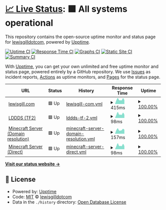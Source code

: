# [📈 Live Status](https://lewisgilldotcom.github.io/uptime-tracker): <!--live status--> **🟩 All systems operational**

This repository contains the open-source uptime monitor and status page for [lewisgilldotcom](lewisgill.com), powered by [Upptime](https://github.com/upptime/upptime).

[![Uptime CI](https://github.com/lewisgilldotcom/uptime-tracker/workflows/Uptime%20CI/badge.svg)](https://github.com/lewisgilldotcom/uptime-tracker/actions?query=workflow%3A%22Uptime+CI%22)
[![Response Time CI](https://github.com/lewisgilldotcom/uptime-tracker/workflows/Response%20Time%20CI/badge.svg)](https://github.com/lewisgilldotcom/uptime-tracker/actions?query=workflow%3A%22Response+Time+CI%22)
[![Graphs CI](https://github.com/lewisgilldotcom/uptime-tracker/workflows/Graphs%20CI/badge.svg)](https://github.com/lewisgilldotcom/uptime-tracker/actions?query=workflow%3A%22Graphs+CI%22)
[![Static Site CI](https://github.com/lewisgilldotcom/uptime-tracker/workflows/Static%20Site%20CI/badge.svg)](https://github.com/lewisgilldotcom/uptime-tracker/actions?query=workflow%3A%22Static+Site+CI%22)
[![Summary CI](https://github.com/lewisgilldotcom/uptime-tracker/workflows/Summary%20CI/badge.svg)](https://github.com/lewisgilldotcom/uptime-tracker/actions?query=workflow%3A%22Summary+CI%22)

With [Upptime](https://upptime.js.org), you can get your own unlimited and free uptime monitor and status page, powered entirely by a GitHub repository. We use [Issues](https://github.com/lewisgilldotcom/uptime-tracker/issues) as incident reports, [Actions](https://github.com/lewisgilldotcom/uptime-tracker/actions) as uptime monitors, and [Pages](https://lewisgilldotcom.github.io/uptime-tracker) for the status page.

<!--start: status pages-->
<!-- This summary is generated by Upptime (https://github.com/upptime/upptime) -->
<!-- Do not edit this manually, your changes will be overwritten -->
<!-- prettier-ignore -->
| URL | Status | History | Response Time | Uptime |
| --- | ------ | ------- | ------------- | ------ |
| <img alt="" src="https://icons.duckduckgo.com/ip3/lewisgill.com.ico" height="13"> [lewisgill.com](https://lewisgill.com) | 🟩 Up | [lewisgill-com.yml](https://github.com/lewisgilldotcom/uptime-tracker/commits/HEAD/history/lewisgill-com.yml) | <details><summary><img alt="Response time graph" src="./graphs/lewisgill-com/response-time-week.png" height="20"> 415ms</summary><br><a href="https://status.lewisgill.com/history/lewisgill-com"><img alt="Response time 682" src="https://img.shields.io/endpoint?url=https%3A%2F%2Fraw.githubusercontent.com%2Flewisgilldotcom%2Fuptime-tracker%2FHEAD%2Fapi%2Flewisgill-com%2Fresponse-time.json"></a><br><a href="https://status.lewisgill.com/history/lewisgill-com"><img alt="24-hour response time 363" src="https://img.shields.io/endpoint?url=https%3A%2F%2Fraw.githubusercontent.com%2Flewisgilldotcom%2Fuptime-tracker%2FHEAD%2Fapi%2Flewisgill-com%2Fresponse-time-day.json"></a><br><a href="https://status.lewisgill.com/history/lewisgill-com"><img alt="7-day response time 415" src="https://img.shields.io/endpoint?url=https%3A%2F%2Fraw.githubusercontent.com%2Flewisgilldotcom%2Fuptime-tracker%2FHEAD%2Fapi%2Flewisgill-com%2Fresponse-time-week.json"></a><br><a href="https://status.lewisgill.com/history/lewisgill-com"><img alt="30-day response time 457" src="https://img.shields.io/endpoint?url=https%3A%2F%2Fraw.githubusercontent.com%2Flewisgilldotcom%2Fuptime-tracker%2FHEAD%2Fapi%2Flewisgill-com%2Fresponse-time-month.json"></a><br><a href="https://status.lewisgill.com/history/lewisgill-com"><img alt="1-year response time 682" src="https://img.shields.io/endpoint?url=https%3A%2F%2Fraw.githubusercontent.com%2Flewisgilldotcom%2Fuptime-tracker%2FHEAD%2Fapi%2Flewisgill-com%2Fresponse-time-year.json"></a></details> | <details><summary><a href="https://status.lewisgill.com/history/lewisgill-com">100.00%</a></summary><a href="https://status.lewisgill.com/history/lewisgill-com"><img alt="All-time uptime 99.59%" src="https://img.shields.io/endpoint?url=https%3A%2F%2Fraw.githubusercontent.com%2Flewisgilldotcom%2Fuptime-tracker%2FHEAD%2Fapi%2Flewisgill-com%2Fuptime.json"></a><br><a href="https://status.lewisgill.com/history/lewisgill-com"><img alt="24-hour uptime 100.00%" src="https://img.shields.io/endpoint?url=https%3A%2F%2Fraw.githubusercontent.com%2Flewisgilldotcom%2Fuptime-tracker%2FHEAD%2Fapi%2Flewisgill-com%2Fuptime-day.json"></a><br><a href="https://status.lewisgill.com/history/lewisgill-com"><img alt="7-day uptime 100.00%" src="https://img.shields.io/endpoint?url=https%3A%2F%2Fraw.githubusercontent.com%2Flewisgilldotcom%2Fuptime-tracker%2FHEAD%2Fapi%2Flewisgill-com%2Fuptime-week.json"></a><br><a href="https://status.lewisgill.com/history/lewisgill-com"><img alt="30-day uptime 100.00%" src="https://img.shields.io/endpoint?url=https%3A%2F%2Fraw.githubusercontent.com%2Flewisgilldotcom%2Fuptime-tracker%2FHEAD%2Fapi%2Flewisgill-com%2Fuptime-month.json"></a><br><a href="https://status.lewisgill.com/history/lewisgill-com"><img alt="1-year uptime 99.59%" src="https://img.shields.io/endpoint?url=https%3A%2F%2Fraw.githubusercontent.com%2Flewisgilldotcom%2Fuptime-tracker%2FHEAD%2Fapi%2Flewisgill-com%2Fuptime-year.json"></a></details>
| <img alt="" src="https://icons.duckduckgo.com/ip3/null.ico" height="13"> [LDDDS (TF2)](77.68.48.198) | 🟩 Up | [lddds-tf-2.yml](https://github.com/lewisgilldotcom/uptime-tracker/commits/HEAD/history/lddds-tf-2.yml) | <details><summary><img alt="Response time graph" src="./graphs/lddds-tf-2/response-time-week.png" height="20"> 98ms</summary><br><a href="https://status.lewisgill.com/history/lddds-tf-2"><img alt="Response time 108" src="https://img.shields.io/endpoint?url=https%3A%2F%2Fraw.githubusercontent.com%2Flewisgilldotcom%2Fuptime-tracker%2FHEAD%2Fapi%2Flddds-tf-2%2Fresponse-time.json"></a><br><a href="https://status.lewisgill.com/history/lddds-tf-2"><img alt="24-hour response time 79" src="https://img.shields.io/endpoint?url=https%3A%2F%2Fraw.githubusercontent.com%2Flewisgilldotcom%2Fuptime-tracker%2FHEAD%2Fapi%2Flddds-tf-2%2Fresponse-time-day.json"></a><br><a href="https://status.lewisgill.com/history/lddds-tf-2"><img alt="7-day response time 98" src="https://img.shields.io/endpoint?url=https%3A%2F%2Fraw.githubusercontent.com%2Flewisgilldotcom%2Fuptime-tracker%2FHEAD%2Fapi%2Flddds-tf-2%2Fresponse-time-week.json"></a><br><a href="https://status.lewisgill.com/history/lddds-tf-2"><img alt="30-day response time 108" src="https://img.shields.io/endpoint?url=https%3A%2F%2Fraw.githubusercontent.com%2Flewisgilldotcom%2Fuptime-tracker%2FHEAD%2Fapi%2Flddds-tf-2%2Fresponse-time-month.json"></a><br><a href="https://status.lewisgill.com/history/lddds-tf-2"><img alt="1-year response time 108" src="https://img.shields.io/endpoint?url=https%3A%2F%2Fraw.githubusercontent.com%2Flewisgilldotcom%2Fuptime-tracker%2FHEAD%2Fapi%2Flddds-tf-2%2Fresponse-time-year.json"></a></details> | <details><summary><a href="https://status.lewisgill.com/history/lddds-tf-2">100.00%</a></summary><a href="https://status.lewisgill.com/history/lddds-tf-2"><img alt="All-time uptime 100.00%" src="https://img.shields.io/endpoint?url=https%3A%2F%2Fraw.githubusercontent.com%2Flewisgilldotcom%2Fuptime-tracker%2FHEAD%2Fapi%2Flddds-tf-2%2Fuptime.json"></a><br><a href="https://status.lewisgill.com/history/lddds-tf-2"><img alt="24-hour uptime 100.00%" src="https://img.shields.io/endpoint?url=https%3A%2F%2Fraw.githubusercontent.com%2Flewisgilldotcom%2Fuptime-tracker%2FHEAD%2Fapi%2Flddds-tf-2%2Fuptime-day.json"></a><br><a href="https://status.lewisgill.com/history/lddds-tf-2"><img alt="7-day uptime 100.00%" src="https://img.shields.io/endpoint?url=https%3A%2F%2Fraw.githubusercontent.com%2Flewisgilldotcom%2Fuptime-tracker%2FHEAD%2Fapi%2Flddds-tf-2%2Fuptime-week.json"></a><br><a href="https://status.lewisgill.com/history/lddds-tf-2"><img alt="30-day uptime 100.00%" src="https://img.shields.io/endpoint?url=https%3A%2F%2Fraw.githubusercontent.com%2Flewisgilldotcom%2Fuptime-tracker%2FHEAD%2Fapi%2Flddds-tf-2%2Fuptime-month.json"></a><br><a href="https://status.lewisgill.com/history/lddds-tf-2"><img alt="1-year uptime 100.00%" src="https://img.shields.io/endpoint?url=https%3A%2F%2Fraw.githubusercontent.com%2Flewisgilldotcom%2Fuptime-tracker%2FHEAD%2Fapi%2Flddds-tf-2%2Fuptime-year.json"></a></details>
| <img alt="" src="https://icons.duckduckgo.com/ip3/null.ico" height="13"> [Minecraft Server (Domain resolution)](play.lewisgill.com) | 🟩 Up | [minecraft-server-domain-resolution.yml](https://github.com/lewisgilldotcom/uptime-tracker/commits/HEAD/history/minecraft-server-domain-resolution.yml) | <details><summary><img alt="Response time graph" src="./graphs/minecraft-server-domain-resolution/response-time-week.png" height="20"> 157ms</summary><br><a href="https://status.lewisgill.com/history/minecraft-server-domain-resolution"><img alt="Response time 243" src="https://img.shields.io/endpoint?url=https%3A%2F%2Fraw.githubusercontent.com%2Flewisgilldotcom%2Fuptime-tracker%2FHEAD%2Fapi%2Fminecraft-server-domain-resolution%2Fresponse-time.json"></a><br><a href="https://status.lewisgill.com/history/minecraft-server-domain-resolution"><img alt="24-hour response time 155" src="https://img.shields.io/endpoint?url=https%3A%2F%2Fraw.githubusercontent.com%2Flewisgilldotcom%2Fuptime-tracker%2FHEAD%2Fapi%2Fminecraft-server-domain-resolution%2Fresponse-time-day.json"></a><br><a href="https://status.lewisgill.com/history/minecraft-server-domain-resolution"><img alt="7-day response time 157" src="https://img.shields.io/endpoint?url=https%3A%2F%2Fraw.githubusercontent.com%2Flewisgilldotcom%2Fuptime-tracker%2FHEAD%2Fapi%2Fminecraft-server-domain-resolution%2Fresponse-time-week.json"></a><br><a href="https://status.lewisgill.com/history/minecraft-server-domain-resolution"><img alt="30-day response time 180" src="https://img.shields.io/endpoint?url=https%3A%2F%2Fraw.githubusercontent.com%2Flewisgilldotcom%2Fuptime-tracker%2FHEAD%2Fapi%2Fminecraft-server-domain-resolution%2Fresponse-time-month.json"></a><br><a href="https://status.lewisgill.com/history/minecraft-server-domain-resolution"><img alt="1-year response time 243" src="https://img.shields.io/endpoint?url=https%3A%2F%2Fraw.githubusercontent.com%2Flewisgilldotcom%2Fuptime-tracker%2FHEAD%2Fapi%2Fminecraft-server-domain-resolution%2Fresponse-time-year.json"></a></details> | <details><summary><a href="https://status.lewisgill.com/history/minecraft-server-domain-resolution">100.00%</a></summary><a href="https://status.lewisgill.com/history/minecraft-server-domain-resolution"><img alt="All-time uptime 96.27%" src="https://img.shields.io/endpoint?url=https%3A%2F%2Fraw.githubusercontent.com%2Flewisgilldotcom%2Fuptime-tracker%2FHEAD%2Fapi%2Fminecraft-server-domain-resolution%2Fuptime.json"></a><br><a href="https://status.lewisgill.com/history/minecraft-server-domain-resolution"><img alt="24-hour uptime 100.00%" src="https://img.shields.io/endpoint?url=https%3A%2F%2Fraw.githubusercontent.com%2Flewisgilldotcom%2Fuptime-tracker%2FHEAD%2Fapi%2Fminecraft-server-domain-resolution%2Fuptime-day.json"></a><br><a href="https://status.lewisgill.com/history/minecraft-server-domain-resolution"><img alt="7-day uptime 100.00%" src="https://img.shields.io/endpoint?url=https%3A%2F%2Fraw.githubusercontent.com%2Flewisgilldotcom%2Fuptime-tracker%2FHEAD%2Fapi%2Fminecraft-server-domain-resolution%2Fuptime-week.json"></a><br><a href="https://status.lewisgill.com/history/minecraft-server-domain-resolution"><img alt="30-day uptime 100.00%" src="https://img.shields.io/endpoint?url=https%3A%2F%2Fraw.githubusercontent.com%2Flewisgilldotcom%2Fuptime-tracker%2FHEAD%2Fapi%2Fminecraft-server-domain-resolution%2Fuptime-month.json"></a><br><a href="https://status.lewisgill.com/history/minecraft-server-domain-resolution"><img alt="1-year uptime 96.27%" src="https://img.shields.io/endpoint?url=https%3A%2F%2Fraw.githubusercontent.com%2Flewisgilldotcom%2Fuptime-tracker%2FHEAD%2Fapi%2Fminecraft-server-domain-resolution%2Fuptime-year.json"></a></details>
| <img alt="" src="https://icons.duckduckgo.com/ip3/null.ico" height="13"> [Minecraft Server (Direct)](88.208.226.170) | 🟩 Up | [minecraft-server-direct.yml](https://github.com/lewisgilldotcom/uptime-tracker/commits/HEAD/history/minecraft-server-direct.yml) | <details><summary><img alt="Response time graph" src="./graphs/minecraft-server-direct/response-time-week.png" height="20"> 98ms</summary><br><a href="https://status.lewisgill.com/history/minecraft-server-direct"><img alt="Response time 107" src="https://img.shields.io/endpoint?url=https%3A%2F%2Fraw.githubusercontent.com%2Flewisgilldotcom%2Fuptime-tracker%2FHEAD%2Fapi%2Fminecraft-server-direct%2Fresponse-time.json"></a><br><a href="https://status.lewisgill.com/history/minecraft-server-direct"><img alt="24-hour response time 78" src="https://img.shields.io/endpoint?url=https%3A%2F%2Fraw.githubusercontent.com%2Flewisgilldotcom%2Fuptime-tracker%2FHEAD%2Fapi%2Fminecraft-server-direct%2Fresponse-time-day.json"></a><br><a href="https://status.lewisgill.com/history/minecraft-server-direct"><img alt="7-day response time 98" src="https://img.shields.io/endpoint?url=https%3A%2F%2Fraw.githubusercontent.com%2Flewisgilldotcom%2Fuptime-tracker%2FHEAD%2Fapi%2Fminecraft-server-direct%2Fresponse-time-week.json"></a><br><a href="https://status.lewisgill.com/history/minecraft-server-direct"><img alt="30-day response time 109" src="https://img.shields.io/endpoint?url=https%3A%2F%2Fraw.githubusercontent.com%2Flewisgilldotcom%2Fuptime-tracker%2FHEAD%2Fapi%2Fminecraft-server-direct%2Fresponse-time-month.json"></a><br><a href="https://status.lewisgill.com/history/minecraft-server-direct"><img alt="1-year response time 107" src="https://img.shields.io/endpoint?url=https%3A%2F%2Fraw.githubusercontent.com%2Flewisgilldotcom%2Fuptime-tracker%2FHEAD%2Fapi%2Fminecraft-server-direct%2Fresponse-time-year.json"></a></details> | <details><summary><a href="https://status.lewisgill.com/history/minecraft-server-direct">100.00%</a></summary><a href="https://status.lewisgill.com/history/minecraft-server-direct"><img alt="All-time uptime 96.64%" src="https://img.shields.io/endpoint?url=https%3A%2F%2Fraw.githubusercontent.com%2Flewisgilldotcom%2Fuptime-tracker%2FHEAD%2Fapi%2Fminecraft-server-direct%2Fuptime.json"></a><br><a href="https://status.lewisgill.com/history/minecraft-server-direct"><img alt="24-hour uptime 100.00%" src="https://img.shields.io/endpoint?url=https%3A%2F%2Fraw.githubusercontent.com%2Flewisgilldotcom%2Fuptime-tracker%2FHEAD%2Fapi%2Fminecraft-server-direct%2Fuptime-day.json"></a><br><a href="https://status.lewisgill.com/history/minecraft-server-direct"><img alt="7-day uptime 100.00%" src="https://img.shields.io/endpoint?url=https%3A%2F%2Fraw.githubusercontent.com%2Flewisgilldotcom%2Fuptime-tracker%2FHEAD%2Fapi%2Fminecraft-server-direct%2Fuptime-week.json"></a><br><a href="https://status.lewisgill.com/history/minecraft-server-direct"><img alt="30-day uptime 100.00%" src="https://img.shields.io/endpoint?url=https%3A%2F%2Fraw.githubusercontent.com%2Flewisgilldotcom%2Fuptime-tracker%2FHEAD%2Fapi%2Fminecraft-server-direct%2Fuptime-month.json"></a><br><a href="https://status.lewisgill.com/history/minecraft-server-direct"><img alt="1-year uptime 96.64%" src="https://img.shields.io/endpoint?url=https%3A%2F%2Fraw.githubusercontent.com%2Flewisgilldotcom%2Fuptime-tracker%2FHEAD%2Fapi%2Fminecraft-server-direct%2Fuptime-year.json"></a></details>

<!--end: status pages-->

[**Visit our status website →**](https://lewisgilldotcom.github.io/uptime-tracker)

## 📄 License

- Powered by: [Upptime](https://github.com/upptime/upptime)
- Code: [MIT](./LICENSE) © [lewisgilldotcom](lewisgill.com)
- Data in the `./history` directory: [Open Database License](https://opendatacommons.org/licenses/odbl/1-0/)
